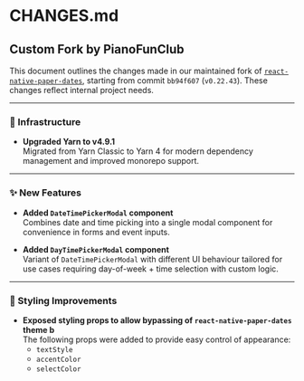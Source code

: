 # CHANGES.md

## Custom Fork by PianoFunClub

This document outlines the changes made in our maintained fork of [`react-native-paper-dates`](https://github.com/web-ridge/react-native-paper-dates), starting from commit `bb94f607` (`v0.22.43`). These changes reflect internal project needs.

---

### 🔧 Infrastructure

- **Upgraded Yarn to v4.9.1**  
  Migrated from Yarn Classic to Yarn 4 for modern dependency management and improved monorepo support.

---

### ✨ New Features

- **Added `DateTimePickerModal` component**  
  Combines date and time picking into a single modal component for convenience in forms and event inputs.

- **Added `DayTimePickerModal` component**  
  Variant of `DateTimePickerModal` with different UI behaviour tailored for use cases requiring day-of-week + time selection with custom logic.

---

### 🎨 Styling Improvements

- **Exposed styling props to allow bypassing of `react-native-paper-dates` theme b**  
  The following props were added to provide easy control of appearance:
  - `textStyle`
  - `accentColor`
  - `selectColor`

